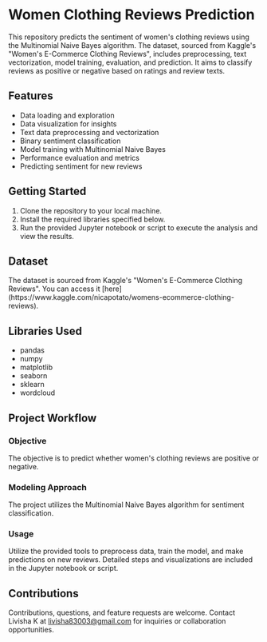 <!DOCTYPE html>
<html lang="en">
<head>
    <meta charset="UTF-8">
    <meta name="viewport" content="width=device-width, initial-scale=1.0">
</head>
<body>

<h1>Women Clothing Reviews Prediction</h1>

<p>This repository predicts the sentiment of women's clothing reviews using the Multinomial Naive Bayes algorithm. The dataset, sourced from Kaggle's "Women's E-Commerce Clothing Reviews", includes preprocessing, text vectorization, model training, evaluation, and prediction. It aims to classify reviews as positive or negative based on ratings and review texts.</p>

<h2>Features</h2>
<ul>
    <li>Data loading and exploration</li>
    <li>Data visualization for insights</li>
    <li>Text data preprocessing and vectorization</li>
    <li>Binary sentiment classification</li>
    <li>Model training with Multinomial Naive Bayes</li>
    <li>Performance evaluation and metrics</li>
    <li>Predicting sentiment for new reviews</li>
</ul>

<h2>Getting Started</h2>
<ol>
    <li>Clone the repository to your local machine.</li>
    <li>Install the required libraries specified below.</li>
    <li>Run the provided Jupyter notebook or script to execute the analysis and view the results.</li>
</ol>

<h2>Dataset</h2>
<p>The dataset is sourced from Kaggle's "Women's E-Commerce Clothing Reviews". You can access it [here](https://www.kaggle.com/nicapotato/womens-ecommerce-clothing-reviews).</p>

<h2>Libraries Used</h2>
<ul>
    <li>pandas</li>
    <li>numpy</li>
    <li>matplotlib</li>
    <li>seaborn</li>
    <li>sklearn</li>
    <li>wordcloud</li>
</ul>

<h2>Project Workflow</h2>
<h3>Objective</h3>
<p>The objective is to predict whether women's clothing reviews are positive or negative.</p>

<h3>Modeling Approach</h3>
<p>The project utilizes the Multinomial Naive Bayes algorithm for sentiment classification.</p>

<h3>Usage</h3>
<p>Utilize the provided tools to preprocess data, train the model, and make predictions on new reviews. Detailed steps and visualizations are included in the Jupyter notebook or script.</p>

<h2>Contributions</h2>
<p>Contributions, questions, and feature requests are welcome. Contact Livisha K at <a href="mailto:livisha83003@gmail.com">livisha83003@gmail.com</a> for inquiries or collaboration opportunities.</p>

</body>
</html>
